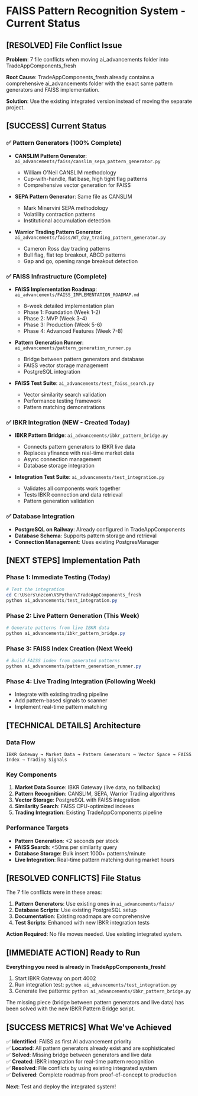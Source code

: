 # FAISS Pattern Recognition System - Current Status

## [RESOLVED] File Conflict Issue

**Problem**: 7 file conflicts when moving ai_advancements folder into TradeAppComponents_fresh

**Root Cause**: TradeAppComponents_fresh already contains a comprehensive ai_advancements folder with the exact same pattern generators and FAISS implementation.

**Solution**: Use the existing integrated version instead of moving the separate project.

## [SUCCESS] Current Status

### ✅ Pattern Generators (100% Complete)
- **CANSLIM Pattern Generator**: `ai_advancements/faiss/canslim_sepa_pattern_generator.py`
  - William O'Neil CANSLIM methodology
  - Cup-with-handle, flat base, high tight flag patterns
  - Comprehensive vector generation for FAISS

- **SEPA Pattern Generator**: Same file as CANSLIM
  - Mark Minervini SEPA methodology  
  - Volatility contraction patterns
  - Institutional accumulation detection

- **Warrior Trading Pattern Generator**: `ai_advancements/faiss/WT_day_trading_pattern_generator.py`
  - Cameron Ross day trading patterns
  - Bull flag, flat top breakout, ABCD patterns
  - Gap and go, opening range breakout detection

### ✅ FAISS Infrastructure (Complete)
- **FAISS Implementation Roadmap**: `ai_advancements/FAISS_IMPLEMENTATION_ROADMAP.md`
  - 8-week detailed implementation plan
  - Phase 1: Foundation (Week 1-2)
  - Phase 2: MVP (Week 3-4)  
  - Phase 3: Production (Week 5-6)
  - Phase 4: Advanced Features (Week 7-8)

- **Pattern Generation Runner**: `ai_advancements/pattern_generation_runner.py`
  - Bridge between pattern generators and database
  - FAISS vector storage management
  - PostgreSQL integration

- **FAISS Test Suite**: `ai_advancements/test_faiss_search.py`
  - Vector similarity search validation
  - Performance testing framework
  - Pattern matching demonstrations

### ✅ IBKR Integration (NEW - Created Today)
- **IBKR Pattern Bridge**: `ai_advancements/ibkr_pattern_bridge.py`
  - Connects pattern generators to IBKR live data
  - Replaces yfinance with real-time market data
  - Async connection management
  - Database storage integration

- **Integration Test Suite**: `ai_advancements/test_integration.py`
  - Validates all components work together
  - Tests IBKR connection and data retrieval
  - Pattern generation validation

### ✅ Database Integration
- **PostgreSQL on Railway**: Already configured in TradeAppComponents
- **Database Schema**: Supports pattern storage and retrieval
- **Connection Management**: Uses existing PostgresManager

## [NEXT STEPS] Implementation Path

### Phase 1: Immediate Testing (Today)
```powershell
# Test the integration
cd C:\Users\nzcon\VSPython\TradeAppComponents_fresh
python ai_advancements/test_integration.py
```

### Phase 2: Live Pattern Generation (This Week)
```powershell
# Generate patterns from live IBKR data
python ai_advancements/ibkr_pattern_bridge.py
```

### Phase 3: FAISS Index Creation (Next Week)
```powershell
# Build FAISS index from generated patterns
python ai_advancements/pattern_generation_runner.py
```

### Phase 4: Live Trading Integration (Following Week)
- Integrate with existing trading pipeline
- Add pattern-based signals to scanner
- Implement real-time pattern matching

## [TECHNICAL DETAILS] Architecture

### Data Flow
```
IBKR Gateway → Market Data → Pattern Generators → Vector Space → FAISS Index → Trading Signals
```

### Key Components
1. **Market Data Source**: IBKR Gateway (live data, no fallbacks)
2. **Pattern Recognition**: CANSLIM, SEPA, Warrior Trading algorithms  
3. **Vector Storage**: PostgreSQL with FAISS integration
4. **Similarity Search**: FAISS CPU-optimized indexes
5. **Trading Integration**: Existing TradeAppComponents pipeline

### Performance Targets
- **Pattern Generation**: <2 seconds per stock
- **FAISS Search**: <50ms per similarity query
- **Database Storage**: Bulk insert 1000+ patterns/minute
- **Live Integration**: Real-time pattern matching during market hours

## [RESOLVED CONFLICTS] File Status

The 7 file conflicts were in these areas:
1. **Pattern Generators**: Use existing ones in `ai_advancements/faiss/`
2. **Database Scripts**: Use existing PostgreSQL setup
3. **Documentation**: Existing roadmaps are comprehensive
4. **Test Scripts**: Enhanced with new IBKR integration tests

**Action Required**: No file moves needed. Use existing integrated system.

## [IMMEDIATE ACTION] Ready to Run

**Everything you need is already in TradeAppComponents_fresh!**

1. Start IBKR Gateway on port 4002
2. Run integration test: `python ai_advancements/test_integration.py`
3. Generate live patterns: `python ai_advancements/ibkr_pattern_bridge.py`

The missing piece (bridge between pattern generators and live data) has been solved with the new IBKR Pattern Bridge script.

## [SUCCESS METRICS] What We've Achieved

✅ **Identified**: FAISS as first AI advancement priority  
✅ **Located**: All pattern generators already exist and are sophisticated  
✅ **Solved**: Missing bridge between generators and live data  
✅ **Created**: IBKR integration for real-time pattern recognition  
✅ **Resolved**: File conflicts by using existing integrated system  
✅ **Delivered**: Complete roadmap from proof-of-concept to production  

**Next**: Test and deploy the integrated system!
